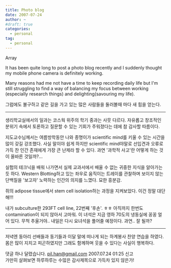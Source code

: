 ```yaml
---
title: Photo blog
date: 2007-07-24
author: ~
#draft: true
categories:
  - personal
tag:
  - personal
---
```




Array

It has been quite long to post a photo blog recently and I suddenly thought my mobile phone camera is definitely working.

Many reasons had  me not have a time to keep recording daily life but I'm still struggling to find a way of balancing my focus between working (especially research things) and delighting(savouring my life).

그럼에도 불구하고 같은 길을 가고 있는 많은 사람들을 둘러볼때 마다 새 힘을 얻는다.

---

생리학교실에서의 일과는 코스웍 위주의 학기 중과는 사뭇 다르다.  자유롭고 창조적인 분위기 속에서 토론하고 질문할 수 있는 기회가 주워졌다는 데에 참 감사할 따름이다.

지도교수님께서는 여름방학동안 나와 종명이가 scientific mind를 키울 수 있는 시간을 많이 갖길 강조했다. 사실 말이야 쉽게 하지만 scientific mind야말로 선입견과 오류로 가득 찬 인간 존재에게 가장 큰 난제라 할 수 있다. 과연 '과학적 사고'란 어떻게 하는 것이 올바른 것일까?...

실험의 테크닉을 배워 나가면서 실제 교과서에서 배울 수 없는 귀중한 지식을 알아가는 듯 하다. Western Blotting하고 있는 좌우로 움직이는 트레이를 관찰하며 보이지 않는 단백질을 '보고자' 노력하는 인간의 의지를 느꼈다. 묘한 흥분감.

쥐의 adipose tissue에서 stem cell isolation하는 과정을 지켜보았다. 이건 정말 대단해!!!

내가 subculture한 293FT cell line, 22번째 '후손'. ㅎㅎ 아직까지 한번도 contamination이 되지 않아서 고마워.
이 녀석은 지금 영하 70도의 냉동실에 꽁꽁 얼어 있다. 무척 추울거야..  내일은 다시 요녀석을 풀어줄 예정이다. 과연.. 잘 될까?

---

저녁엔 동아리 선배들과 동기들과 이달 말에 떠나게 되는 하계봉사 찬양 연습을 하였다. 몸은 많이 지치고 피곤하였지만 그래도 함께하며 웃을 수 있다는 사실이 행복하다.


 댓글 하나 달렸습니다.
 pil.han@gmail.com 2007.07.24 01:25 신고   
가만히 살펴보면 하루하루는 수많은 감사제목으로 가득차 있지 않은가!




